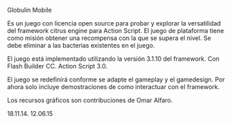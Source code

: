 Globulin Mobile 



Es un juego con licencia open source para probar y explorar la versatilidad del framework citrus engine para Action Script. El juego de plataforma tiene como misión obtener una recompensa con la que se supera el nivel. Se debe eliminar a las bacterias existentes en el juego.

El juego está implementado utilizando la versión 3.1.10 del framework. Con Flash Builder CC. Action Script 3.0.

El juego se redefinirá conforme se adapte el gameplay y el gamedesign. Por ahora solo incluye demostraciones de como interactuar con el framework.

Los recursos gráficos son contribuciones de Omar Alfaro.

18.11.14.
12.06.15
